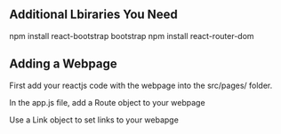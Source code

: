 ## Additional Lbiraries You Need
npm install react-bootstrap bootstrap
npm install react-router-dom

## Adding a Webpage
First add your reactjs code with the webpage into the src/pages/ folder.

In the app.js file, add a Route object to your webpage

Use a Link object to set links to your webapge
